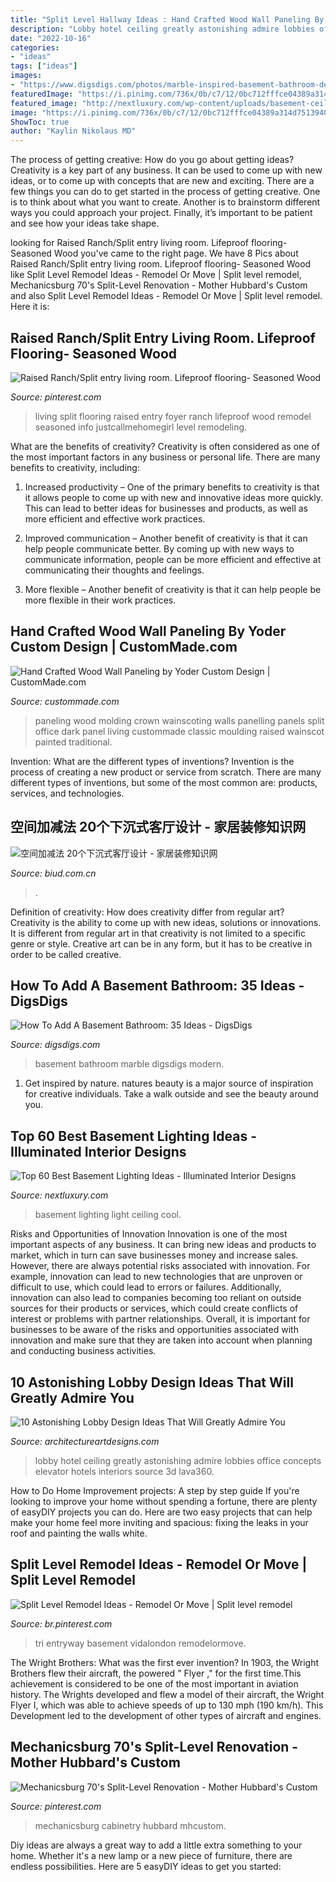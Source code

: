 ```yaml
---
title: "Split Level Hallway Ideas : Hand Crafted Wood Wall Paneling By Yoder Custom Design"
description: "Lobby hotel ceiling greatly astonishing admire lobbies office concepts elevator hotels interiors source 3d lava360"
date: "2022-10-16"
categories:
- "ideas"
tags: ["ideas"]
images:
- "https://www.digsdigs.com/photos/marble-inspired-basement-bathroom-decor.jpg"
featuredImage: "https://i.pinimg.com/736x/0b/c7/12/0bc712fffce04389a314d75139407886.jpg"
featured_image: "http://nextluxury.com/wp-content/uploads/basement-ceiling-lighting-ideas.jpg"
image: "https://i.pinimg.com/736x/0b/c7/12/0bc712fffce04389a314d75139407886.jpg"
ShowToc: true
author: "Kaylin Nikolaus MD"
---
```



The process of getting creative: How do you go about getting ideas?
Creativity is a key part of any business. It can be used to come up with new ideas, or to come up with concepts that are new and exciting. There are a few things you can do to get started in the process of getting creative. One is to think about what you want to create. Another is to brainstorm different ways you could approach your project. Finally, it’s important to be patient and see how your ideas take shape.

	

		
looking for Raised Ranch/Split entry living room. Lifeproof flooring- Seasoned Wood you've came to the right page. We have 8 Pics about Raised Ranch/Split entry living room. Lifeproof flooring- Seasoned Wood like Split Level Remodel Ideas - Remodel Or Move | Split level remodel, Mechanicsburg 70&#039;s Split-Level Renovation - Mother Hubbard&#039;s Custom and also Split Level Remodel Ideas - Remodel Or Move | Split level remodel. Here it is:
		
    
## Raised Ranch/Split Entry Living Room. Lifeproof Flooring- Seasoned Wood

<img loading=lazy src="https://i.pinimg.com/originals/06/0b/09/060b0961192f5a69b196eaaf994f8043.jpg" onerror="this.onerror=null;this.src='https://tse1.mm.bing.net/th?id=OIP.PoPPaDc2Vl_daUzAnSRDhQHaKo&amp;pid=15.1';" alt="Raised Ranch/Split entry living room. Lifeproof flooring- Seasoned Wood">

_Source: pinterest.com_

>living split flooring raised entry foyer ranch lifeproof wood remodel seasoned info justcallmehomegirl level remodeling. 

	

What are the benefits of creativity?
Creativity is often considered as one of the most important factors in any business or personal life. There are many benefits to creativity, including: 
1. Increased productivity – One of the primary benefits to creativity is that it allows people to come up with new and innovative ideas more quickly. This can lead to better ideas for businesses and products, as well as more efficient and effective work practices.

2. Improved communication – Another benefit of creativity is that it can help people communicate better. By coming up with new ways to communicate information, people can be more efficient and effective at communicating their thoughts and feelings.

3. More flexible – Another benefit of creativity is that it can help people be more flexible in their work practices.

    
## Hand Crafted Wood Wall Paneling By Yoder Custom Design | CustomMade.com

<img loading=lazy src="https://images.custommade.com/DoehUG73mhNudEi7kolt0lA4bUg=/fit-in/510x382/custommade-photosets/13187/13187.64266.jpg" onerror="this.onerror=null;this.src='https://tse1.mm.bing.net/th?id=OIP.tmALoHXRYq9W0tXgRpDskAAAAA&amp;pid=15.1';" alt="Hand Crafted Wood Wall Paneling by Yoder Custom Design | CustomMade.com">

_Source: custommade.com_

>paneling wood molding crown wainscoting walls panelling panels split office dark panel living custommade classic moulding raised wainscot painted traditional. 

	

Invention: What are the different types of inventions?
Invention is the process of creating a new product or service from scratch. There are many different types of inventions, but some of the most common are: products, services, and technologies.

    
## 空间加减法 20个下沉式客厅设计 - 家居装修知识网

<img loading=lazy src="http://img.biud.com.cn/upload/news/2014-02-26/photos/middle/kongjianjiajianfa34137220140226042507626015498100.jpg" onerror="this.onerror=null;this.src='https://tse2.mm.bing.net/th?id=OIP.nlFpVzW_kCCSL75GUGhsvAHaF7&amp;pid=15.1';" alt="空间加减法 20个下沉式客厅设计 - 家居装修知识网">

_Source: biud.com.cn_

>. 

	

Definition of creativity: How does creativity differ from regular art?
Creativity is the ability to come up with new ideas, solutions or innovations. It is different from regular art in that creativity is not limited to a specific genre or style. Creative art can be in any form, but it has to be creative in order to be called creative.

    
## How To Add A Basement Bathroom: 35 Ideas - DigsDigs

<img loading=lazy src="https://www.digsdigs.com/photos/marble-inspired-basement-bathroom-decor.jpg" onerror="this.onerror=null;this.src='https://tse4.mm.bing.net/th?id=OIP.G-7BREnl3QnC5qGGUY3ROwHaJ3&amp;pid=15.1';" alt="How To Add A Basement Bathroom: 35 Ideas - DigsDigs">

_Source: digsdigs.com_

>basement bathroom marble digsdigs modern. 

	

1. Get inspired by nature. natures beauty is a major source of inspiration for creative individuals. Take a walk outside and see the beauty around you.

    
## Top 60 Best Basement Lighting Ideas - Illuminated Interior Designs

<img loading=lazy src="http://nextluxury.com/wp-content/uploads/basement-ceiling-lighting-ideas.jpg" onerror="this.onerror=null;this.src='https://tse1.mm.bing.net/th?id=OIP.WHiztB6Fnmzy67AhLnv1zwAAAA&amp;pid=15.1';" alt="Top 60 Best Basement Lighting Ideas - Illuminated Interior Designs">

_Source: nextluxury.com_

>basement lighting light ceiling cool. 

	

Risks and Opportunities of Innovation
Innovation is one of the most important aspects of any business. It can bring new ideas and products to market, which in turn can save businesses money and increase sales. However, there are always potential risks associated with innovation. For example, innovation can lead to new technologies that are unproven or difficult to use, which could lead to errors or failures. Additionally, innovation can also lead to companies becoming too reliant on outside sources for their products or services, which could create conflicts of interest or problems with partner relationships. Overall, it is important for businesses to be aware of the risks and opportunities associated with innovation and make sure that they are taken into account when planning and conducting business activities.

    
## 10 Astonishing Lobby Design Ideas That Will Greatly Admire You

<img loading=lazy src="https://www.architectureartdesigns.com/wp-content/uploads/2015/06/613-630x355.jpg" onerror="this.onerror=null;this.src='https://tse4.mm.bing.net/th?id=OIP.enjz4Adoc6oAL5Z4AUSI8wHaEL&amp;pid=15.1';" alt="10 Astonishing Lobby Design Ideas That Will Greatly Admire You">

_Source: architectureartdesigns.com_

>lobby hotel ceiling greatly astonishing admire lobbies office concepts elevator hotels interiors source 3d lava360. 

	

How to Do Home Improvement projects: A step by step guide
If you're looking to improve your home without spending a fortune, there are plenty of easyDIY projects you can do. Here are two easy projects that can help make your home feel more inviting and spacious: fixing the leaks in your roof and painting the walls white.

    
## Split Level Remodel Ideas - Remodel Or Move | Split Level Remodel

<img loading=lazy src="https://i.pinimg.com/736x/0b/c7/12/0bc712fffce04389a314d75139407886.jpg" onerror="this.onerror=null;this.src='https://tse1.mm.bing.net/th?id=OIP.0O8Cmh8EmUN3HuK_24gp3wHaLH&amp;pid=15.1';" alt="Split Level Remodel Ideas - Remodel Or Move | Split level remodel">

_Source: br.pinterest.com_

>tri entryway basement vidalondon remodelormove. 

	

The Wright Brothers: What was the first ever invention?
In 1903, the Wright Brothers flew their aircraft, the powered " Flyer ," for the first time.This achievement is considered to be one of the most important in aviation history. The Wrights developed and flew a model of their aircraft, the Wright Flyer I, which was able to achieve speeds of up to 130 mph (190 km/h). This Development led to the development of other types of aircraft and engines.

    
## Mechanicsburg 70&#039;s Split-Level Renovation - Mother Hubbard&#039;s Custom

<img loading=lazy src="https://i.pinimg.com/736x/51/2b/40/512b4020347df2b2140bda694462c125.jpg" onerror="this.onerror=null;this.src='https://tse4.mm.bing.net/th?id=OIP.aakiXTGjPx8H-3FFt8v9vQAAAA&amp;pid=15.1';" alt="Mechanicsburg 70&#039;s Split-Level Renovation - Mother Hubbard&#039;s Custom">

_Source: pinterest.com_

>mechanicsburg cabinetry hubbard mhcustom. 

	

Diy ideas are always a great way to add a little extra something to your home. Whether it's a new lamp or a new piece of furniture, there are endless possibilities. Here are 5 easyDIY ideas to get you started: 

